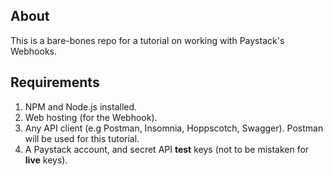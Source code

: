 ## About
This is a bare-bones repo for a tutorial on working with Paystack's Webhooks.

## Requirements
1. NPM and Node.js installed.
2. Web hosting (for the Webhook).
3. Any API client (e.g Postman, Insomnia, Hoppscotch, Swagger). Postman will be used for this tutorial.
4. A Paystack account, and secret API **test** keys (not to be mistaken for **live** keys).

